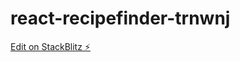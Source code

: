 # react-recipefinder-trnwnj

[Edit on StackBlitz ⚡️](https://stackblitz.com/edit/react-recipefinder-trnwnj)